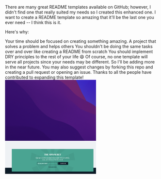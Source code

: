 There are many great README templates available on GitHub; however, I didn't find one that really suited my needs so I created this enhanced one. I want to create a README template so amazing that it'll be the last one you ever need -- I think this is it.

Here's why:

Your time should be focused on creating something amazing. A project that solves a problem and helps others
You shouldn't be doing the same tasks over and over like creating a README from scratch
You should implement DRY principles to the rest of your life 😄
Of course, no one template will serve all projects since your needs may be different. So I'll be adding more in the near future. You may also suggest changes by forking this repo and creating a pull request or opening an issue. Thanks to all the people have contributed to expanding this template!
<img src="scr3.jpg" alt="My cool logo" title="Myfirst image" style="display: inline-block; margin: 0 auto; max-width: 300px"/>
<img src="scr2.jpg" alt="My cool logo" title="Mysecond image" style="display: inline-block; margin: 0 auto; max-width: 300px"/>

